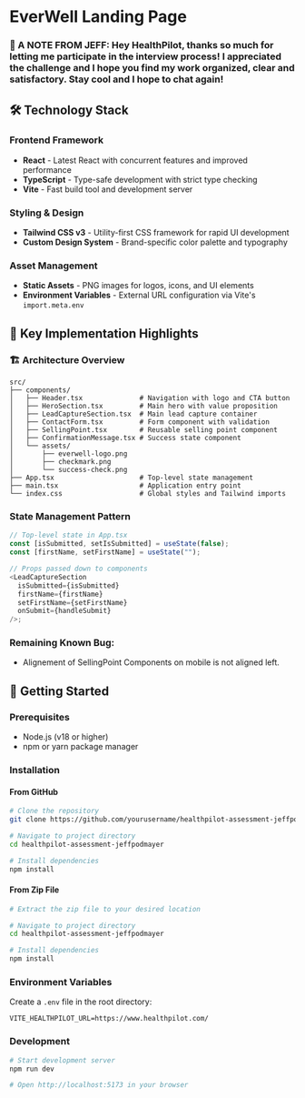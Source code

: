 # EverWell Landing Page

### 📝 A NOTE FROM JEFF: Hey HealthPilot, thanks so much for letting me participate in the interview process! I appreciated the challenge and I hope you find my work organized, clear and satisfactory. Stay cool and I hope to chat again!

## 🛠️ Technology Stack

### **Frontend Framework**

- **React** - Latest React with concurrent features and improved performance
- **TypeScript** - Type-safe development with strict type checking
- **Vite** - Fast build tool and development server

### **Styling & Design**

- **Tailwind CSS v3** - Utility-first CSS framework for rapid UI development
- **Custom Design System** - Brand-specific color palette and typography

### **Asset Management**

- **Static Assets** - PNG images for logos, icons, and UI elements
- **Environment Variables** - External URL configuration via Vite's `import.meta.env`

## 🔑 Key Implementation Highlights

### **🏗️ Architecture Overview**

```
src/
├── components/
│   ├── Header.tsx              # Navigation with logo and CTA button
│   ├── HeroSection.tsx         # Main hero with value proposition
│   ├── LeadCaptureSection.tsx  # Main lead capture container
│   ├── ContactForm.tsx         # Form component with validation
│   ├── SellingPoint.tsx        # Reusable selling point component
│   ├── ConfirmationMessage.tsx # Success state component
│   └── assets/
│       ├── everwell-logo.png
│       ├── checkmark.png
│       └── success-check.png
├── App.tsx                     # Top-level state management
├── main.tsx                    # Application entry point
└── index.css                   # Global styles and Tailwind imports
```

### **State Management Pattern**

```typescript
// Top-level state in App.tsx
const [isSubmitted, setIsSubmitted] = useState(false);
const [firstName, setFirstName] = useState("");

// Props passed down to components
<LeadCaptureSection
  isSubmitted={isSubmitted}
  firstName={firstName}
  setFirstName={setFirstName}
  onSubmit={handleSubmit}
/>;
```

### Remaining Known Bug:

- Alignement of SellingPoint Components on mobile is not aligned left.

## 🚀 Getting Started

### **Prerequisites**

- Node.js (v18 or higher)
- npm or yarn package manager

### **Installation**

#### **From GitHub**

```bash
# Clone the repository
git clone https://github.com/yourusername/healthpilot-assessment-jeffpodmayer.git

# Navigate to project directory
cd healthpilot-assessment-jeffpodmayer

# Install dependencies
npm install
```

#### **From Zip File**

```bash
# Extract the zip file to your desired location

# Navigate to project directory
cd healthpilot-assessment-jeffpodmayer

# Install dependencies
npm install
```

### **Environment Variables**

Create a `.env` file in the root directory:

```env
VITE_HEALTHPILOT_URL=https://www.healthpilot.com/
```

### **Development**

```bash
# Start development server
npm run dev

# Open http://localhost:5173 in your browser
```
